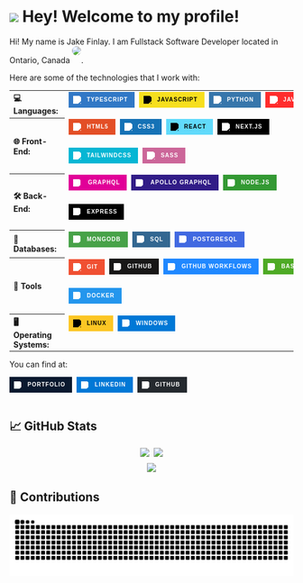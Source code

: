 <h1><img src="https://emojis.slackmojis.com/emojis/images/1531849430/4246/blob-sunglasses.gif?1531849430" width="30"/> Hey! Welcome to my profile!</h1>

Hi! My name is Jake Finlay. I am Fullstack Software Developer located in Ontario, Canada 
<span style="display: inline-flex; align-items: center; gap: 4px;">
  <img src="https://flagcdn.com/16x12/ca.png" alt="Canada" style="width: 16px; height: 16px; border-radius: 50%; object-fit: cover;" />
</span>.

Here are some of the technologies that I work with:

<!-- Imagine using Shields.io and not having a Java logo (L profile if you use Shields.io) -->
<table align="center">
  <tr>
    <th align="left" style="padding-right: 12px; vertical-align: middle;">💻 Languages:</th>
    <td style="display: flex; gap: 8px;">
      <!-- TYPESCRIPT -->
      <a href="https://www.typescriptlang.org/" target="_blank" rel="noopener noreferrer" style="text-decoration:none;">
        <div style="
          display: inline-flex;
          align-items: center;
          background-color: #3178C6;
          color: white;
          font-family: Verdana, Geneva, Tahoma, sans-serif;
          font-weight: 700;
          font-size: 10px;
          text-transform: uppercase;
          letter-spacing: 0.1em;
          height: 28px;
          line-height: 28px;
          padding-left: 8px;
          padding-right: 12px;
          user-select: none;
          border-radius: 0;">
          <div style="display: flex; align-items: center; width: 20px; justify-content: flex-start; margin-right: 4px;">
            <img src="https://cdn.jsdelivr.net/npm/simple-icons@v7/icons/typescript.svg" alt="TypeScript" width="14" height="14" style="filter: brightness(0) invert(1);" />
          </div>
          TypeScript
        </div>
      </a>
      <!-- JAVASCRIPT -->
      <a href="https://developer.mozilla.org/en-US/docs/Web/JavaScript" target="_blank" rel="noopener noreferrer" style="text-decoration:none;">
        <div style="
          display: inline-flex;
          align-items: center;
          background-color: #F7DF1E;
          color: black;
          font-family: Verdana, Geneva, Tahoma, sans-serif;
          font-weight: 700;
          font-size: 10px;
          text-transform: uppercase;
          letter-spacing: 0.1em;
          height: 28px;
          line-height: 28px;
          padding-left: 8px;
          padding-right: 12px;
          user-select: none;
          border-radius: 0;">
          <div style="display: flex; align-items: center; width: 20px; justify-content: flex-start; margin-right: 4px;">
            <img src="https://cdn.jsdelivr.net/npm/simple-icons@v7/icons/javascript.svg" alt="JavaScript" width="14" height="14" style="filter: brightness(0) invert(0);" />
          </div>
          JavaScript
        </div>
      </a>
      <!-- PYTHON -->
      <a href="https://www.python.org/" target="_blank" rel="noopener noreferrer" style="text-decoration:none;">
        <div style="
          display: inline-flex;
          align-items: center;
          background-color: #3776AB;
          color: white;
          font-family: Verdana, Geneva, Tahoma, sans-serif;
          font-weight: 700;
          font-size: 10px;
          text-transform: uppercase;
          letter-spacing: 0.1em;
          height: 28px;
          line-height: 28px;
          padding-left: 8px;
          padding-right: 12px;
          user-select: none;
          border-radius: 0;">
          <div style="display: flex; align-items: center; width: 20px; justify-content: flex-start; margin-right: 4px;">
            <img src="https://cdn.jsdelivr.net/npm/simple-icons@v7/icons/python.svg" alt="Python" width="14" height="14" style="filter: brightness(0) invert(1);" />
          </div>
          Python
        </div>
      </a>
      <!-- JAVA -->
      <a href="https://www.java.com/" target="_blank" rel="noopener noreferrer" style="text-decoration:none;">
        <div style="
          display: inline-flex;
          align-items: center;
          background-color: #FF2C2C;
          color: white;
          font-family: Verdana, Geneva, Tahoma, sans-serif;
          font-weight: 700;
          font-size: 10px;
          text-transform: uppercase;
          letter-spacing: 0.1em;
          height: 28px;
          line-height: 28px;
          padding-left: 8px;
          padding-right: 12px;
          user-select: none;
          border-radius: 0;">
          <div style="display: flex; align-items: center; width: 20px; justify-content: flex-start; margin-right: 4px;">
            <img src="https://www.vectorlogo.zone/logos/java/java-icon.svg" alt="Java" width="14" height="14" style="filter: brightness(0) invert(1);" />
          </div>
          Java
        </div>
      </a>
    </td>
  </tr>
  <tr>
    <th align="left" style="padding-right: 12px; vertical-align: middle;">🌐 Front-End:</th>
    <td style="display: flex; gap: 8px; flex-wrap: wrap;">
      <!-- HTML5 -->
      <a href="https://developer.mozilla.org/en-US/docs/Web/HTML" target="_blank" rel="noopener noreferrer" style="text-decoration:none;">
        <div style="
          display: inline-flex;
          align-items: center;
          background-color: #E34F26;
          color: white;
          font-family: Verdana, Geneva, Tahoma, sans-serif;
          font-weight: 700;
          font-size: 10px;
          text-transform: uppercase;
          letter-spacing: 0.1em;
          height: 28px;
          line-height: 28px;
          padding-left: 8px;
          padding-right: 12px;
          user-select: none;
          border-radius: 0;">
          <div style="display: flex; align-items: center; width: 20px; justify-content: flex-start; margin-right: 4px;">
            <img src="https://cdn.jsdelivr.net/npm/simple-icons@v7/icons/html5.svg" alt="HTML5" width="14" height="14" style="filter: brightness(0) invert(1);" />
          </div>
          HTML5
        </div>
      </a>
      <!-- CSS3 -->
      <a href="https://developer.mozilla.org/en-US/docs/Web/CSS" target="_blank" rel="noopener noreferrer" style="text-decoration:none;">
        <div style="
          display: inline-flex;
          align-items: center;
          background-color: #1572B6;
          color: white;
          font-family: Verdana, Geneva, Tahoma, sans-serif;
          font-weight: 700;
          font-size: 10px;
          text-transform: uppercase;
          letter-spacing: 0.1em;
          height: 28px;
          line-height: 28px;
          padding-left: 8px;
          padding-right: 12px;
          user-select: none;
          border-radius: 0;">
          <div style="display: flex; align-items: center; width: 20px; justify-content: flex-start; margin-right: 4px;">
            <img src="https://cdn.jsdelivr.net/npm/simple-icons@v7/icons/css3.svg" alt="CSS3" width="14" height="14" style="filter: brightness(0) invert(1);" />
          </div>
          CSS3
        </div>
      </a>
      <!-- React -->
      <a href="https://reactjs.org/" target="_blank" rel="noopener noreferrer" style="text-decoration:none;">
        <div style="
          display: inline-flex;
          align-items: center;
          background-color: #61DAFB;
          color: black;
          font-family: Verdana, Geneva, Tahoma, sans-serif;
          font-weight: 700;
          font-size: 10px;
          text-transform: uppercase;
          letter-spacing: 0.1em;
          height: 28px;
          line-height: 28px;
          padding-left: 8px;
          padding-right: 12px;
          user-select: none;
          border-radius: 0;">
          <div style="display: flex; align-items: center; width: 20px; justify-content: flex-start; margin-right: 4px;">
            <img src="https://cdn.jsdelivr.net/npm/simple-icons@v7/icons/react.svg" alt="React" width="14" height="14" style="filter: brightness(0) invert(0);" />
          </div>
          React
        </div>
      </a>
      <!-- Next.js -->
      <a href="https://nextjs.org/" target="_blank" rel="noopener noreferrer" style="text-decoration:none;">
        <div style="
          display: inline-flex;
          align-items: center;
          background-color: #000000;
          color: white;
          font-family: Verdana, Geneva, Tahoma, sans-serif;
          font-weight: 700;
          font-size: 10px;
          text-transform: uppercase;
          letter-spacing: 0.1em;
          height: 28px;
          line-height: 28px;
          padding-left: 8px;
          padding-right: 12px;
          user-select: none;
          border-radius: 0;">
          <div style="display: flex; align-items: center; width: 20px; justify-content: flex-start; margin-right: 4px;">
            <img src="https://cdn.jsdelivr.net/npm/simple-icons@v7/icons/nextdotjs.svg" alt="Next.js" width="14" height="14" style="filter: brightness(0) invert(1);" />
          </div>
          Next.js
        </div>
      </a>
      <!-- Tailwind CSS -->
      <a href="https://tailwindcss.com/" target="_blank" rel="noopener noreferrer" style="text-decoration:none;">
        <div style="
          display: inline-flex;
          align-items: center;
          background-color: #06B6D4;
          color: white;
          font-family: Verdana, Geneva, Tahoma, sans-serif;
          font-weight: 700;
          font-size: 10px;
          text-transform: uppercase;
          letter-spacing: 0.1em;
          height: 28px;
          line-height: 28px;
          padding-left: 8px;
          padding-right: 12px;
          user-select: none;
          border-radius: 0;">
          <div style="display: flex; align-items: center; width: 20px; justify-content: flex-start; margin-right: 4px;">
            <img src="https://cdn.jsdelivr.net/npm/simple-icons@v7/icons/tailwindcss.svg" alt="TailwindCSS" width="14" height="14" style="filter: brightness(0) invert(1);" />
          </div>
          TailwindCSS
        </div>
      </a>
      <!-- SASS -->
      <a href="https://sass-lang.com/" target="_blank" rel="noopener noreferrer" style="text-decoration:none;">
        <div style="
          display: inline-flex;
          align-items: center;
          background-color: #CC6699;
          color: white;
          font-family: Verdana, Geneva, Tahoma, sans-serif;
          font-weight: 700;
          font-size: 10px;
          text-transform: uppercase;
          letter-spacing: 0.1em;
          height: 28px;
          line-height: 28px;
          padding-left: 8px;
          padding-right: 12px;
          user-select: none;
          border-radius: 0;">
          <div style="display: flex; align-items: center; width: 20px; justify-content: flex-start; margin-right: 4px;">
            <img src="https://cdn.jsdelivr.net/npm/simple-icons@v7/icons/sass.svg" alt="SASS" width="14" height="14" style="filter: brightness(0) invert(1);" />
          </div>
          SASS
        </div>
      </a>
    </td>
  </tr>
  <tr>
    <th align="left" style="padding-right: 12px; vertical-align: middle;">🛠️ Back-End:</th>
    <td style="display: flex; gap: 8px; flex-wrap: wrap; align-items: center;">
      <!-- GraphQL -->
      <a href="https://graphql.org/" target="_blank" rel="noopener noreferrer" style="text-decoration:none;">
        <div style="
          display: inline-flex;
          align-items: center;
          background-color: #E10098;
          color: white;
          font-family: Verdana, Geneva, Tahoma, sans-serif;
          font-weight: 700;
          font-size: 10px;
          text-transform: uppercase;
          letter-spacing: 0.1em;
          height: 28px;
          line-height: 28px;
          padding-left: 8px;
          padding-right: 12px;
          user-select: none;
          border-radius: 0;
        ">
          <div style="display: flex; align-items: center; width: 20px; justify-content: flex-start; margin-right: 6px;">
            <img src="https://cdn.jsdelivr.net/npm/simple-icons@v7/icons/graphql.svg" alt="GraphQL Icon" width="13" height="13" style="filter: brightness(0) invert(1);" />
          </div>
          GraphQL
        </div>
      </a>
      <!-- Apollo GraphQL -->
      <a href="https://www.apollographql.com/" target="_blank" rel="noopener noreferrer" style="text-decoration:none;">
        <div style="
          display: inline-flex;
          align-items: center;
          background-color: #311C87;
          color: white;
          font-family: Verdana, Geneva, Tahoma, sans-serif;
          font-weight: 700;
          font-size: 10px;
          text-transform: uppercase;
          letter-spacing: 0.1em;
          height: 28px;
          line-height: 28px;
          padding-left: 8px;
          padding-right: 12px;
          user-select: none;
          border-radius: 0;
        ">
          <div style="display: flex; align-items: center; width: 20px; justify-content: flex-start; margin-right: 6px;">
            <img src="https://cdn.jsdelivr.net/npm/simple-icons@v7/icons/apollographql.svg" alt="Apollo GraphQL Icon" width="13" height="13" style="filter: brightness(0) invert(1);" />
          </div>
          Apollo GraphQL
        </div>
      </a>
      <!-- Node.js -->
      <a href="https://nodejs.org/" target="_blank" rel="noopener noreferrer" style="text-decoration:none;">
        <div style="
          display: inline-flex;
          align-items: center;
          background-color: #339933;
          color: white;
          font-family: Verdana, Geneva, Tahoma, sans-serif;
          font-weight: 700;
          font-size: 10px;
          text-transform: uppercase;
          letter-spacing: 0.1em;
          height: 28px;
          line-height: 28px;
          padding: 0 12px 0 8px;
          user-select: none;
          border-radius: 0;
        ">
          <div style="display: flex; align-items: center; width: 20px; justify-content: flex-start; margin-right: 4px;">
            <img src="https://cdn.jsdelivr.net/npm/simple-icons@v7/icons/nodedotjs.svg" alt="Node.js Icon" width="13" height="13" style="filter: brightness(0) invert(1);" />
          </div>
          Node.js
        </div>
      </a>
      <!-- Express -->
      <a href="https://expressjs.com/" target="_blank" rel="noopener noreferrer" style="text-decoration:none;">
        <div style="
          display: inline-flex;
          align-items: center;
          background-color: #000000;
          color: white;
          font-family: Verdana, Geneva, Tahoma, sans-serif;
          font-weight: 700;
          font-size: 10px;
          text-transform: uppercase;
          letter-spacing: 0.1em;
          height: 28px;
          line-height: 28px;
          padding: 0 12px 0 8px;
          user-select: none;
          border-radius: 0;
        ">
          <div style="display: flex; align-items: center; width: 20px; justify-content: flex-start; margin-right: 4px;">
            <img src="https://cdn.jsdelivr.net/npm/simple-icons@v7/icons/express.svg" alt="Express Icon" width="13" height="13" style="filter: brightness(0) invert(1);" />
          </div>
          Express
        </div>
      </a>
    </td>
  </tr>
  <tr>
    <th align="left" style="padding-right: 12px; vertical-align: middle;">🧮 Databases:</th>
    <td style="display: flex; gap: 8px; flex-wrap: wrap; align-items: center;">
      <!-- MongoDB -->
      <a href="https://www.mongodb.com/" target="_blank" rel="noopener noreferrer" style="text-decoration:none;">
        <div style="
          display: inline-flex;
          align-items: center;
          background-color: #47A248;
          color: white;
          font-family: Verdana, Geneva, Tahoma, sans-serif;
          font-weight: 700;
          font-size: 10px;
          text-transform: uppercase;
          letter-spacing: 0.1em;
          height: 28px;
          line-height: 28px;
          padding: 0 12px 0 8px;
          user-select: none;
          border-radius: 0;
        ">
          <div style="display: flex; align-items: center; width: 20px; justify-content: flex-start; margin-right: 4px;">
            <img src="https://cdn.jsdelivr.net/npm/simple-icons@v7/icons/mongodb.svg" alt="MongoDB Icon" width="13" height="13" style="filter: brightness(0) invert(1);" />
          </div>
          MongoDB
        </div>
      </a>
      <!-- SQL -->
      <a href="https://en.wikipedia.org/wiki/SQL" target="_blank" rel="noopener noreferrer" style="text-decoration:none;">
        <div style="
          display: inline-flex;
          align-items: center;
          background-color: #336791;
          color: white;
          font-family: Verdana, Geneva, Tahoma, sans-serif;
          font-weight: 700;
          font-size: 10px;
          text-transform: uppercase;
          letter-spacing: 0.1em;
          height: 28px;
          line-height: 28px;
          padding-left: 8px;
          padding-right: 12px;
          user-select: none;
          border-radius: 0;
        ">
          <div style="display: flex; align-items: center; width: 20px; justify-content: flex-start; margin-right: 4px;">
            <img src="https://www.svgrepo.com/show/331760/sql-database-generic.svg" alt="SQL Icon" width="13" height="13" style="filter: brightness(0) invert(1);" />
          </div>
          SQL
        </div>
      </a>
      <!-- PostgreSQL -->
      <a href="https://www.postgresql.org/" target="_blank" rel="noopener noreferrer" style="text-decoration:none;">
        <div style="
          display: inline-flex;
          align-items: center;
          background-color: #4169E1;
          color: white;
          font-family: Verdana, Geneva, Tahoma, sans-serif;
          font-weight: 700;
          font-size: 10px;
          text-transform: uppercase;
          letter-spacing: 0.1em;
          height: 28px;
          line-height: 28px;
          padding: 0 12px 0 8px;
          user-select: none;
          border-radius: 0;
        ">
          <div style="display: flex; align-items: center; width: 20px; justify-content: flex-start; margin-right: 4px;">
            <img src="https://cdn.jsdelivr.net/npm/simple-icons@v7/icons/postgresql.svg" alt="PostgreSQL Icon" width="13" height="13" style="filter: brightness(0) invert(1);" />
          </div>
          PostgreSQL
        </div>
      </a>
    </td>
  </tr>
  <tr>
    <th align="left" style="padding-right: 12px; vertical-align: middle;">🔧 Tools</th>
    <td style="display: flex; gap: 8px; flex-wrap: wrap; align-items: center;">
      <!-- Git -->
      <a href="https://git-scm.com/" target="_blank" rel="noopener noreferrer" style="text-decoration:none;">
        <div style="
          display: inline-flex;
          align-items: center;
          background-color: #F05032;
          color: white;
          font-family: Verdana, Geneva, Tahoma, sans-serif;
          font-weight: 700;
          font-size: 10px;
          text-transform: uppercase;
          letter-spacing: 0.1em;
          height: 28px;
          line-height: 28px;
          padding: 0 12px 0 8px;
          user-select: none;
          border-radius: 0;
        ">
          <div style="display: flex; align-items: center; width: 20px; justify-content: flex-start; margin-right: 4px;">
            <img src="https://cdn.jsdelivr.net/npm/simple-icons@v7/icons/git.svg" alt="Git" width="14" height="14" style="filter: brightness(0) invert(1);" />
          </div>
          Git
        </div>
      </a>
      <!-- GitHub -->
      <a href="https://github.com/" target="_blank" rel="noopener noreferrer" style="text-decoration:none;">
        <div style="
          display: inline-flex;
          align-items: center;
          background-color: #181717;
          color: white;
          font-family: Verdana, Geneva, Tahoma, sans-serif;
          font-weight: 700;
          font-size: 10px;
          text-transform: uppercase;
          letter-spacing: 0.1em;
          height: 28px;
          line-height: 28px;
          padding: 0 12px 0 8px;
          user-select: none;
          border-radius: 0;
        ">
          <div style="display: flex; align-items: center; width: 20px; justify-content: flex-start; margin-right: 4px;">
            <img src="https://cdn.jsdelivr.net/npm/simple-icons@v7/icons/github.svg" alt="GitHub Icon" width="13" height="13" style="filter: brightness(0) invert(1);" />
          </div>
          GitHub
        </div>
      </a>
      <!-- GitHub Workflows -->
      <a href="https://docs.github.com/en/actions" target="_blank" rel="noopener noreferrer" style="text-decoration:none;">
        <div style="
          display: inline-flex;
          align-items: center;
          background-color: #2088FF;
          color: white;
          font-family: Verdana, Geneva, Tahoma, sans-serif;
          font-weight: 700;
          font-size: 10px;
          text-transform: uppercase;
          letter-spacing: 0.1em;
          height: 28px;
          line-height: 28px;
          padding: 0 12px 0 8px;
          user-select: none;
          border-radius: 0;
        ">
          <div style="display: flex; align-items: center; width: 20px; justify-content: flex-start; margin-right: 4px;">
            <img src="https://cdn.jsdelivr.net/npm/simple-icons@v7/icons/githubactions.svg" alt="GitHub Workflows Icon" width="13" height="13" style="filter: brightness(0) invert(1);" />
          </div>
          GitHub Workflows
        </div>
      </a>
      <!-- Bash -->
      <a href="https://www.gnu.org/software/bash/" target="_blank" rel="noopener noreferrer" style="text-decoration:none;">
        <div style="
          display: inline-flex;
          align-items: center;
          background-color: #4EAA25;
          color: white;
          font-family: Verdana, Geneva, Tahoma, sans-serif;
          font-weight: 700;
          font-size: 10px;
          text-transform: uppercase;
          letter-spacing: 0.1em;
          height: 28px;
          line-height: 28px;
          padding: 0 12px 0 8px;
          user-select: none;
          border-radius: 0;
        ">
          <div style="display: flex; align-items: center; width: 20px; justify-content: flex-start; margin-right: 4px;">
            <img src="https://cdn.jsdelivr.net/npm/simple-icons@v7/icons/gnubash.svg" alt="Bash Icon" width="13" height="13" style="filter: brightness(0) invert(1);" />
          </div>
          Bash
        </div>
      </a>
      <!-- Docker -->
      <a href="https://www.docker.com/" target="_blank" rel="noopener noreferrer" style="text-decoration:none;">
        <div style="
          display: inline-flex;
          align-items: center;
          background-color: #2496ED;
          color: white;
          font-family: Verdana, Geneva, Tahoma, sans-serif;
          font-weight: 700;
          font-size: 10px;
          text-transform: uppercase;
          letter-spacing: 0.1em;
          height: 28px;
          line-height: 28px;
          padding: 0 12px 0 8px;
          user-select: none;
          border-radius: 0;
        ">
          <div style="display: flex; align-items: center; width: 20px; justify-content: flex-start; margin-right: 4px;">
            <img src="https://cdn.jsdelivr.net/npm/simple-icons@v7/icons/docker.svg" alt="Docker Icon" width="13" height="13" style="filter: brightness(0) invert(1);" />
          </div>
          Docker
        </div>
      </a>
    </td>
  </tr>
  <tr>
    <th align="left" style="padding-right: 12px; vertical-align: middle; border-bottom: none">🖥️ Operating Systems:</th>
    <td style="display: flex; gap: 8px; flex-wrap: wrap; align-items: center;">
      <!-- Linux -->
      <a href="https://www.linux.org/" target="_blank" rel="noopener noreferrer" style="text-decoration:none;">
        <div style="
          display: inline-flex;
          align-items: center;
          background-color: #FCC624;
          color: black;
          font-family: Verdana, Geneva, Tahoma, sans-serif;
          font-weight: 700;
          font-size: 10px;
          text-transform: uppercase;
          letter-spacing: 0.1em;
          height: 28px;
          line-height: 28px;
          padding: 0 12px 0 8px;
          user-select: none;
          border-radius: 0;
        ">
          <div style="display: flex; align-items: center; width: 20px; justify-content: flex-start; margin-right: 4px;">
            <img src="https://cdn.jsdelivr.net/npm/simple-icons@v7/icons/linux.svg" alt="Linux" width="14" height="14" style="filter: brightness(0) invert(0);" />
          </div>
          Linux
        </div>
      </a>
      <!-- Windows -->
      <a href="https://www.microsoft.com/windows" target="_blank" rel="noopener noreferrer" style="text-decoration:none;">
        <div style="
          display: inline-flex;
          align-items: center;
          background-color: #0078D6;
          color: white;
          font-family: Verdana, Geneva, Tahoma, sans-serif;
          font-weight: 700;
          font-size: 10px;
          text-transform: uppercase;
          letter-spacing: 0.1em;
          height: 28px;
          line-height: 28px;
          padding: 0 12px 0 8px;
          user-select: none;
          border-radius: 0;
          margin-right: 4px;
        ">
          <div style="display: flex; align-items: center; width: 20px; justify-content: flex-start; margin-right: 4px;">
            <img src="https://cdn.jsdelivr.net/npm/simple-icons@v7/icons/windows.svg" alt="Windows Icon" width="13" height="13" style="filter: brightness(0) invert(1);" />
          </div>
          Windows
        </div>
      </a>
    </td>
  </tr>
</table>


You can find at:

<div style="display: flex; gap: 8px; flex-wrap: wrap; align-items: center;">
  <!-- Portfolio -->
  <a href="https://finlaytech.ca/" target="_blank" rel="noopener noreferrer" style="text-decoration:none;">
    <div style="
      display: inline-flex;
      align-items: center;
      background-color: #0a192f;
      color: white;
      font-family: Verdana, Geneva, Tahoma, sans-serif;
      font-weight: 700;
      font-size: 10px;
      text-transform: uppercase;
      letter-spacing: 0.1em;
      height: 28px;
      line-height: 28px;
      padding: 0 12px 0 8px;
      user-select: none;
      border-radius: 0;
    ">
      <div style="display: flex; align-items: center; width: 20px; justify-content: flex-start; margin-right: 4px;">
        <img src="https://www.svgrepo.com/show/333410/terminal.svg" alt="Portfolio Icon" width="13" height="13" style="filter: brightness(0) invert(1);" />
      </div>
      Portfolio
    </div>
  </a>
  <!-- LinkedIn -->
  <a href="https://www.linkedin.com/in/jfinlay" target="_blank" rel="noopener noreferrer" style="text-decoration:none;">
    <div style="
      display: inline-flex;
      align-items: center;
      background-color: #0078D6;
      color: white;
      font-family: Verdana, Geneva, Tahoma, sans-serif;
      font-weight: 700;
      font-size: 10px;
      text-transform: uppercase;
      letter-spacing: 0.1em;
      height: 28px;
      line-height: 28px;
      padding: 0 12px 0 8px;
      user-select: none;
      border-radius: 0;
    ">
      <div style="display: flex; align-items: center; width: 20px; justify-content: flex-start; margin-right: 4px;">
        <img src="https://cdn.jsdelivr.net/npm/simple-icons@v7/icons/linkedin.svg" alt="LinkedIn Icon" width="13" height="13" style="filter: brightness(0) invert(1);" />
      </div>
      LinkedIn
    </div>
  </a>
  <!-- GitHub -->
  <a href="https://github.com/JakieBoi77" target="_blank" rel="noopener noreferrer" style="text-decoration:none;">
    <div style="
      display: inline-flex;
      align-items: center;
      background-color: #24292E;
      color: white;
      font-family: Verdana, Geneva, Tahoma, sans-serif;
      font-weight: 700;
      font-size: 10px;
      text-transform: uppercase;
      letter-spacing: 0.1em;
      height: 28px;
      line-height: 28px;
      padding: 0 12px 0 8px;
      user-select: none;
      border-radius: 0;
    ">
      <div style="display: flex; align-items: center; width: 20px; justify-content: flex-start; margin-right: 4px;">
        <img src="https://cdn.jsdelivr.net/npm/simple-icons@v7/icons/github.svg" alt="GitHub Icon" width="13" height="13" style="filter: brightness(0) invert(1);" />
      </div>
      GitHub
    </div>
  </a>
</div>

<h2>📈 GitHub Stats</h2>

<div style="width: 100%; display: flex; flex-direction: column; align-items: center; gap: 8px;">
  <div style="display: flex; flex-direction: row; gap: 8px; justify-content: center; align-items: center;">
    <a href="http://www.github.com/JakieBoi77">
      <img height="180" src="https://github-readme-stats.vercel.app/api?username=JakieBoi77&theme=react&show_icons=true&hide_rank=true" />
    </a>
    <a href="https://github.com/JakieBoi77">
      <img height="180" src="https://github-readme-stats.vercel.app/api/top-langs/?username=JakieBoi77&langs_count=8&layout=compact&theme=react" />
    </a>
  </div>
  <a href="http://www.github.com/JakieBoi77">
    <img width="560" src="https://github-readme-streak-stats.herokuapp.com/?user=JakieBoi77&show_icons=true&theme=react" />
  </a>
</div>

<h2>🐍 Contributions</h2>

<div align="center">
  <img src="https://raw.githubusercontent.com/JakieBoi77/JakieBoi77/output/github-contribution-grid-snake.svg" alt="Snake animation" />
</div>
